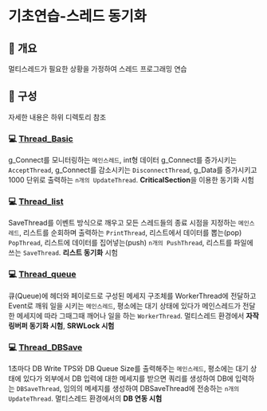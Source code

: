 # 기초연습-스레드 동기화
## 📢 개요
 멀티스레드가 필요한 상황을 가정하여 스레드 프로그래밍 연습
  
## 📑 구성
  자세한 내용은 하위 디렉토리 참조

### 💻 [Thread_Basic](https://github.com/kbm0996/-CppBasic-ThreadBasic/tree/master/Thread_Basic)
 g_Connect를 모니터링하는 `메인스레드`, int형 데이터 g_Connect를 증가시키는 `AcceptThread`, g_Connect를 감소시키는 `DisconnectThread`, g_Data를 증가시키고 1000 단위로 출력하는 `n개의 UpdateThread`. **CriticalSection**을 이용한 동기화 시험

  
### 💻 [Thread_list](https://github.com/kbm0996/-CppBasic-ThreadBasic/tree/master/Thread_list)
 SaveThread를 이벤트 방식으로 깨우고 모든 스레드들의 종료 시점을 지정하는 `메인스레드`, 리스트를 순회하며 출력하는 `PrintThread`, 리스트에서 데이터를 뽑는(pop) `PopThread`, 리스트에 데이터를 집어넣는(push) `n개의 PushThread`, 리스트를 파일에 쓰는 `SaveThread`. **리스트 동기화** 시험


### 💻 [Thread_queue](https://github.com/kbm0996/-CppBasic-ThreadBasic/tree/master/Thread_queue)
 큐(Queue)에 헤더와 페이로드로 구성된 메세지 구조체를 WorkerThread에 전달하고 Event로 깨워 일을 시키는 `메인스레드`, 평소에는 대기 상태에 있다가 메인스레드가 전달한 메세지에 따라 그때그때 깨어나 일을 하는 `WorkerThread`. 멀티스레드 환경에서 **자작 링버퍼 동기화 시험**, **SRWLock 시험**
 
  
### 💻 [Thread_DBSave](https://github.com/kbm0996/-CppBasic-ThreadBasic/tree/master/Thread_DBSave)
 1초마다 DB Write TPS와 DB Queue Size를 출력해주는 `메인스레드`, 평소에는 대기 상태에 있다가 외부에서 DB 입력에 대한 메세지를 받으면 쿼리를 생성하여 DB에 입력하는 `DBSaveThread`, 임의의 메세지를 생성하여 DBSaveThread에 전송하는 `n개의 UpdateThread`. 멀티스레드 환경에서의 **DB 연동 시험**
